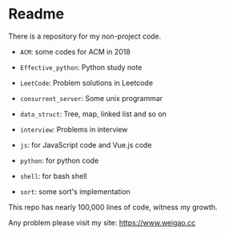 # Readme

There is a repository for my non-project code.

- `ACM`: some codes for ACM in 2018

- `Effective_python`: Python study note

- `LeetCode`: Problem solutions in Leetcode

- `consurrent_server`: Some unix programmar

- `data_struct`: Tree, map, linked list and so on

- `interview`: Problems in interview

- `js`: for JavaScript code and Vue.js code

- `python`: for python code

- `shell`: for bash shell

- `sort`: some sort's implementation

This repo has nearly 100,000 lines of code, witness my growth.

Any problem please visit my site: https://www.weigao.cc
